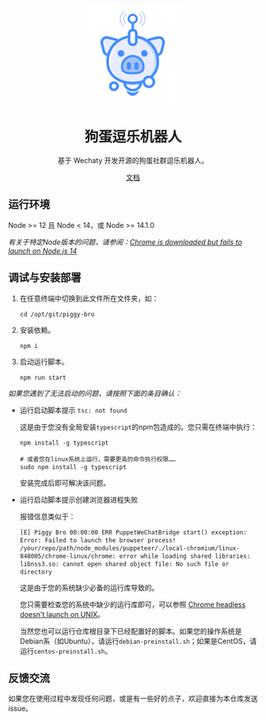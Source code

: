 <p align="center">
  <img src="icon.png" width="200" height="200" alt="piggy-bro">
</p>

<div align="center">

# 狗蛋逗乐机器人

基于 Wechaty 开发开源的狗蛋社群逗乐机器人。

</div>

<p align="center">
  <a href="docs/README.md" alt="docs">文档</a>
</p>

## 运行环境

Node >= 12 且 Node < 14，或 Node >= 14.1.0

*有关于特定Node版本的问题，请参阅：[Chrome is downloaded but fails to launch on Node.js 14](https://github.com/puppeteer/puppeteer/blob/main/docs/troubleshooting.md#chrome-is-downloaded-but-fails-to-launch-on-nodejs-14)*

## 调试与安装部署

1. 在任意终端中切换到此文件所在文件夹，如：
   ```shell
   cd /opt/git/piggy-bro
   ```

2. 安装依赖。
   ```shell
   npm i
   ```

3. 启动运行脚本。
   ```shell
   npm run start
   ```
   

*如果您遇到了无法启动的问题，请按照下面的条目确认：*

* 运行启动脚本提示 `tsc: not found`

  这是由于您没有全局安装`typescript`的npm包造成的。您只需在终端中执行：

  ```shell
  npm install -g typescript
  
  # 或者您在linux系统上运行，需要更高的命令执行权限……
  sudo npm install -g typescript
  ```

  安装完成后即可解决该问题。

* 运行启动脚本提示创建浏览器进程失败

  报错信息类似于：

  ```shell
  [E] Piggy Bro 00:00:00 ERR PuppetWeChatBridge start() exception: Error: Failed to launch the browser process!
  /your/repo/path/node_modules/puppeteer/./local-chromium/linux-848005/chrome-linux/chrome: error while loading shared libraries: libnss3.so: cannot open shared object file: No such file or directory
  ```

  这是由于您的系统缺少必备的运行库导致的。

  您只需要检查您的系统中缺少的运行库即可，可以参照 [Chrome headless doesn't launch on UNIX](https://github.com/puppeteer/puppeteer/blob/main/docs/troubleshooting.md#chrome-headless-doesnt-launch-on-unix)。

  当然您也可以运行仓库根目录下已经配置好的脚本。如果您的操作系统是Debian系（如Ubuntu），请运行`debian-preinstall.sh`；如果是CentOS，请运行`centos-preinstall.sh`。

## 反馈交流

如果您在使用过程中发现任何问题，或是有一些好的点子，欢迎直接为本仓库发送 issue。

